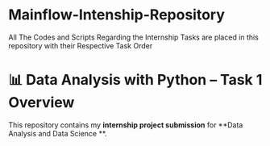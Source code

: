 # Mainflow-Intenship-Repository
All The Codes and  Scripts Regarding the Internship Tasks  are placed in this repository with their Respective Task Order


# 📊 Data Analysis with Python – Task 1 Overview

This repository contains my **internship project submission** for **Data Analysis and Data Science **.  

